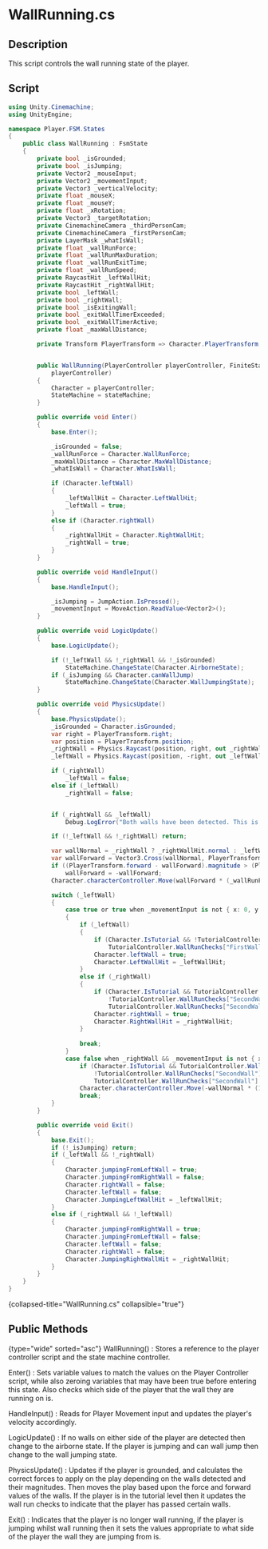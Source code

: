 # WallRunning.cs
<show-structure depth="2" />

## Description

This script controls the wall running state of the player.

## Script
```C#
using Unity.Cinemachine;
using UnityEngine;

namespace Player.FSM.States
{
    public class WallRunning : FsmState
    {
        private bool _isGrounded;
        private bool _isJumping;
        private Vector2 _mouseInput;
        private Vector2 _movementInput;
        private Vector3 _verticalVelocity;
        private float _mouseX;
        private float _mouseY;
        private float _xRotation;
        private Vector3 _targetRotation;
        private CinemachineCamera _thirdPersonCam;
        private CinemachineCamera _firstPersonCam;
        private LayerMask _whatIsWall;
        private float _wallRunForce;
        private float _wallRunMaxDuration;
        private float _wallRunExitTime;
        private float _wallRunSpeed;
        private RaycastHit _leftWallHit;
        private RaycastHit _rightWallHit;
        private bool _leftWall;
        private bool _rightWall;
        private bool _isExitingWall;
        private bool _exitWallTimerExceeded;
        private bool _exitWallTimerActive;
        private float _maxWallDistance;

        private Transform PlayerTransform => Character.PlayerTransform;


        public WallRunning(PlayerController playerController, FiniteStateMachine stateMachine) : base(stateMachine,
            playerController)
        {
            Character = playerController;
            StateMachine = stateMachine;
        }

        public override void Enter()
        {
            base.Enter();

            _isGrounded = false;
            _wallRunForce = Character.WallRunForce;
            _maxWallDistance = Character.MaxWallDistance;
            _whatIsWall = Character.WhatIsWall;

            if (Character.leftWall)
            {
                _leftWallHit = Character.LeftWallHit;
                _leftWall = true;
            }
            else if (Character.rightWall)
            {
                _rightWallHit = Character.RightWallHit;
                _rightWall = true;
            }
        }

        public override void HandleInput()
        {
            base.HandleInput();

            _isJumping = JumpAction.IsPressed();
            _movementInput = MoveAction.ReadValue<Vector2>();
        }

        public override void LogicUpdate()
        {
            base.LogicUpdate();

            if (!_leftWall && !_rightWall && !_isGrounded)
                StateMachine.ChangeState(Character.AirborneState);
            if (_isJumping && Character.canWallJump)
                StateMachine.ChangeState(Character.WallJumpingState);
        }

        public override void PhysicsUpdate()
        {
            base.PhysicsUpdate();
            _isGrounded = Character.isGrounded;
            var right = PlayerTransform.right;
            var position = PlayerTransform.position;
            _rightWall = Physics.Raycast(position, right, out _rightWallHit, _maxWallDistance, _whatIsWall);
            _leftWall = Physics.Raycast(position, -right, out _leftWallHit, _maxWallDistance, _whatIsWall);

            if (_rightWall)
                _leftWall = false;
            else if (_leftWall)
                _rightWall = false;


            if (_rightWall && _leftWall)
                Debug.LogError("Both walls have been detected. This is logically not meant to happen.");

            if (!_leftWall && !_rightWall) return;

            var wallNormal = _rightWall ? _rightWallHit.normal : _leftWallHit.normal;
            var wallForward = Vector3.Cross(wallNormal, PlayerTransform.up);
            if ((PlayerTransform.forward - wallForward).magnitude > (PlayerTransform.forward - -wallForward).magnitude)
                wallForward = -wallForward;
            Character.characterController.Move(wallForward * (_wallRunForce * Time.deltaTime));

            switch (_leftWall)
            {
                case true or true when _movementInput is not { x: 0, y: 0 } && !_isGrounded:
                {
                    if (_leftWall)
                    {
                        if (Character.IsTutorial && !TutorialController.WallRunChecks["FirstWall"])
                            TutorialController.WallRunChecks["FirstWall"] = true;
                        Character.leftWall = true;
                        Character.LeftWallHit = _leftWallHit;
                    }
                    else if (_rightWall)
                    {
                        if (Character.IsTutorial && TutorialController.WallRunChecks["FirstWall"] &&
                            !TutorialController.WallRunChecks["SecondWall"])
                            TutorialController.WallRunChecks["SecondWall"] = true;
                        Character.rightWall = true;
                        Character.RightWallHit = _rightWallHit;
                    }
                    
                    break;
                }
                case false when _rightWall && _movementInput is not { x: 0, y: 0 }:
                    if (Character.IsTutorial && TutorialController.WallRunChecks["FirstWall"] &&
                        !TutorialController.WallRunChecks["SecondWall"])
                        TutorialController.WallRunChecks["SecondWall"] = true;
                    Character.characterController.Move(-wallNormal * (100 * Time.deltaTime));
                    break;
            }
        }

        public override void Exit()
        {
            base.Exit();
            if (!_isJumping) return;
            if (_leftWall && !_rightWall)
            {
                Character.jumpingFromLeftWall = true;
                Character.jumpingFromRightWall = false;
                Character.rightWall = false;
                Character.leftWall = false;
                Character.JumpingLeftWallHit = _leftWallHit;
            }
            else if (_rightWall && !_leftWall)
            {
                Character.jumpingFromRightWall = true;
                Character.jumpingFromLeftWall = false;
                Character.leftWall = false;
                Character.rightWall = false;
                Character.JumpingRightWallHit = _rightWallHit;
            }
        }
    }
}
```
{collapsed-title="WallRunning.cs" collapsible="true"}

## Public Methods
{type="wide" sorted="asc"}
WallRunning()
: Stores a reference to the player controller script and the state machine controller.

Enter()
: Sets variable values to match the values on the Player Controller script, while also zeroing variables that may have been true before entering this state. Also checks which side of the player
that the wall they are running on is.

HandleInput()
: Reads for Player Movement input and updates the player's velocity accordingly.

LogicUpdate()
: If no walls on either side of the player are detected then change to the airborne state. If the player is jumping and can wall jump then change to the wall jumping state.

PhysicsUpdate()
: Updates if the player is grounded, and calculates the correct forces to apply on the play depending on the walls detected and their magnitudes. Then moves the play based upon
the force and forward values of the walls. If the player is in the tutorial level then it updates the wall run checks to indicate that the player has passed certain walls.

Exit()
: Indicates that the player is no longer wall running, if the player is jumping whilst wall running then it sets the values appropriate to what side of the player the wall
they are jumping from is.